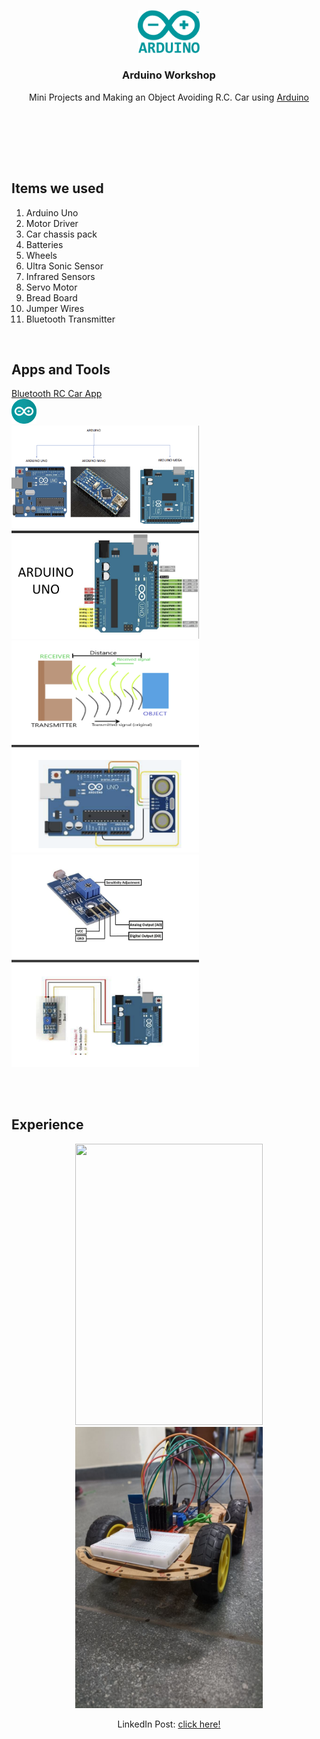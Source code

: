 <div align="center">
  <p>
      <img width="20%" src="/Arduino-Workshop/Gallery/arduino-icon.png">
  </p>
  <b><h3> Arduino Workshop </h3></b>
  <p> Mini Projects and Making an Object Avoiding R.C. Car using <a href="https://www.arduino.cc"> Arduino </a></p>
</div>
<br>
<br>

<br><br>

## Items we used
1. Arduino Uno
2. Motor Driver
3. Car chassis pack 
4. Batteries
5. Wheels
6. Ultra Sonic Sensor
7. Infrared Sensors
8. Servo Motor
9. Bread Board
10. Jumper Wires
11. Bluetooth Transmitter

<br>

## Apps and Tools
<a href="https://play.google.com/store/apps/details?id=braulio.calle.bluetoothRCcontroller&hl=en_IN&gl=US"> Bluetooth RC Car App</a>
 <br>
<a href="https://www.arduino.cc/en/software"><img src="/Arduino-Workshop/Gallery/arduino-app.png" width="40"></a>
 <br>
  <img src="/Arduino-Workshop/Gallery/arduino-uno.png" width="300" height="auto">
  <img src="/Arduino-Workshop/Gallery/arduino-ir.png" width="300" height="auto">
  <img src="/Arduino-Workshop/Gallery/arduino-ldr.png" width="300" height="auto">



<br><br>

## Experience
<div align="center">
 <img src="/Arduino-Workshop/Gallery/arduino-gif-ir.gif" width="300" height="450">
 <img src="/Arduino-Workshop/Gallery/arduino1.jpeg" width="300" height="450">

LinkedIn Post: [click here!](https://www.linkedin.com/posts/shivankursharma018_attended-arduino-workshops-in-october22-activity-7059171334735462400-jIGj?utm_source=share&utm_medium=member_desktop)

</div>
